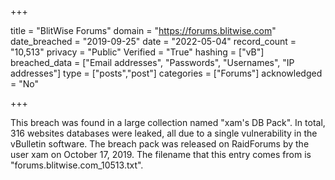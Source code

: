 +++

title = "BlitWise Forums"
domain = "https://forums.blitwise.com"
date_breached = "2019-09-25"
date = "2022-05-04"
record_count = "10,513"
privacy = "Public"
Verified = "True"
hashing = ["vB"]
breached_data = ["Email addresses", "Passwords", "Usernames", "IP addresses"]
type = ["posts","post"]
categories = ["Forums"]
acknowledged = "No"


+++


This breach was found in a large collection named "xam's DB Pack". In total, 316 websites databases were leaked, all due to a single vulnerability in the vBulletin software. The breach pack was released on RaidForums by the user xam on October 17, 2019. The filename that this entry comes from is "forums.blitwise.com_10513.txt".

